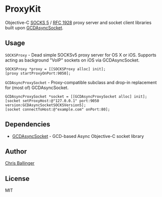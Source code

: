 # ProxyKit

Objective-C [SOCKS 5](http://en.wikipedia.org/wiki/SOCKS) / [RFC 1928](http://www.ietf.org/rfc/rfc1928.txt) proxy server and socket client libraries built upon [GCDAsyncSocket](https://github.com/robbiehanson/CocoaAsyncSocket).

## Usage

`SOCKSProxy` - Dead simple SOCKSv5 proxy server for OS X or iOS. Supports acting as background "VoIP" sockets on iOS via GCDAsyncSocket.

	SOCKSProxy *proxy = [[SOCKSProxy alloc] init];
	[proxy startProxyOnPort:9050];


`GCDAsyncProxySocket` - Proxy-compatible subclass and drop-in replacement for (most of) GCDAsyncSocket.

	GCDAsyncProxySocket *socket = [[GCDAsyncProxySocket alloc] init];
	[socket setProxyHost:@"127.0.0.1" port:9050 version:GCDAsyncSocketSOCKSVersion5];
	[socket connectToHost:@"example.com" onPort:80];

## Dependencies

* [GCDAsyncSocket](https://github.com/robbiehanson/CocoaAsyncSocket) - GCD-based Async Objective-C socket library

## Author

[Chris Ballinger](https://github.com/chrisballinger)

## License

MIT